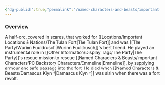 ```yaml
---
{"dg-publish":true,"permalink":"/named-characters-and-beasts/important-characters/pc-backstory-characters/olgrik/","tags":["NPC","Important"],"updated":"2025-01-14T20:52:34.898+00:00"}
---
```



### Overview
A half-orc, covered in scares, that worked for [[Locations/Important Locations & Nations/The Tulan Fort\|The Tulan Fort]] and was [[The Party/Wurinn Fuuldrusch\|Wurinn Fuuldrusch]]'s best friend. He played an instrumental role in [[Other Information/Display Tags/The Party\|The Party]]'s rescue mission to rescue [[Named Characters & Beasts/Important Characters/PC Backstory Characters/Emmeline\|Emmeline]], by supplying armour and safe passage into the fort. He died when [[Named Characters & Beasts/Damascus Klyn †\|Damascus Klyn †]] was slain when there was a fort revolt. 